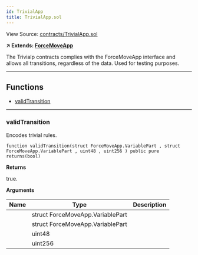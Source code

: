 ```yaml
---
id: TrivialApp
title: TrivialApp.sol
---
```


View Source: [contracts/TrivialApp.sol](https://github.com/statechannels/monorepo/tree/master/packages/nitro-protocol/contracts/TrivialApp.sol)

**↗ Extends: [ForceMoveApp](ForceMoveApp.md)**

The Trivialp contracts complies with the ForceMoveApp interface and allows all transitions, regardless of the data. Used for testing purposes.

---

## Functions

- [validTransition](#validtransition)

---

### validTransition

Encodes trivial rules.

```solidity
function validTransition(struct ForceMoveApp.VariablePart , struct ForceMoveApp.VariablePart , uint48 , uint256 ) public pure
returns(bool)
```

**Returns**

true.

**Arguments**

| Name        | Type           | Description  |
| ------------- |------------- | -----|
|  | struct ForceMoveApp.VariablePart |  | 
|  | struct ForceMoveApp.VariablePart |  | 
|  | uint48 |  | 
|  | uint256 |  | 

